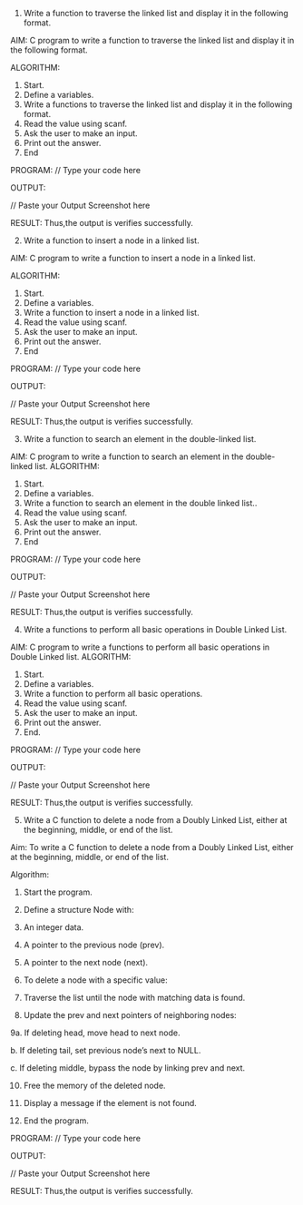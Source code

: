 1. Write a function to traverse the linked list and display it in the following format.

AIM:
C program to write a function to traverse the linked list and display it in the following format.

ALGORITHM:
1.	Start.
2.	Define a variables.
3.	Write a functions to traverse the linked list and display it in the following format.
4.	Read the value using scanf.
5.	Ask the user to make an input.
6.	Print out the answer.
7.	End

PROGRAM:
// Type your code here

OUTPUT:

// Paste your Output Screenshot here

RESULT:
Thus,the output is verifies successfully.

2. Write a function to insert a node in a linked list.

AIM:
C program to write a function to insert a node in a linked list.

ALGORITHM:
1.	Start.
2.	Define a variables.
3.	Write a function to insert a node in a linked list.
4.	Read the value using scanf.
5.	Ask the user to make an input.
6.	Print out the answer.
7.	End

PROGRAM:
// Type your code here

OUTPUT:

// Paste your Output Screenshot here

RESULT:
Thus,the output is verifies successfully.

3. Write a function to search an element in the double-linked list.

AIM:
C program to write a function to search an element in the double-linked list.
ALGORITHM:
1.	Start.
2.	Define a variables.
3.	Write a function to search an element in the double linked list..
4.	Read the value using scanf.
5.	Ask the user to make an input.
6.	Print out the answer.
7.	End

PROGRAM:
// Type your code here

OUTPUT:

// Paste your Output Screenshot here

RESULT:
Thus,the output is verifies successfully.
 

4. Write a functions to perform all basic operations in Double Linked List.

AIM:
C program to write a functions to perform all basic operations in Double Linked list.
ALGORITHM:
1.	Start.
2.	Define a variables.
3.	Write a function to perform all basic operations.
4.	Read the value using scanf.
5.	Ask the user to make an input.
6.	Print out the answer.
7.	End.

PROGRAM:
// Type your code here

OUTPUT:

// Paste your Output Screenshot here

RESULT:
Thus,the output is verifies successfully.

5. Write a C function to delete a node from a Doubly Linked List, either at the beginning, middle, or end of the list.

Aim:
To write a C function to delete a node from a Doubly Linked List, either at the beginning, middle, or end of the list.

Algorithm:

1. Start the program.

2. Define a structure Node with:

3. An integer data.

4. A pointer to the previous node (prev).

5. A pointer to the next node (next).

6. To delete a node with a specific value:

7. Traverse the list until the node with matching data is found.

8. Update the prev and next pointers of neighboring nodes:

9a. If deleting head, move head to next node.

b. If deleting tail, set previous node’s next to NULL.

c. If deleting middle, bypass the node by linking prev and next.

10. Free the memory of the deleted node.

11. Display a message if the element is not found.

12. End the program.

PROGRAM:
// Type your code here

OUTPUT:

// Paste your Output Screenshot here

RESULT:
Thus,the output is verifies successfully.


 
